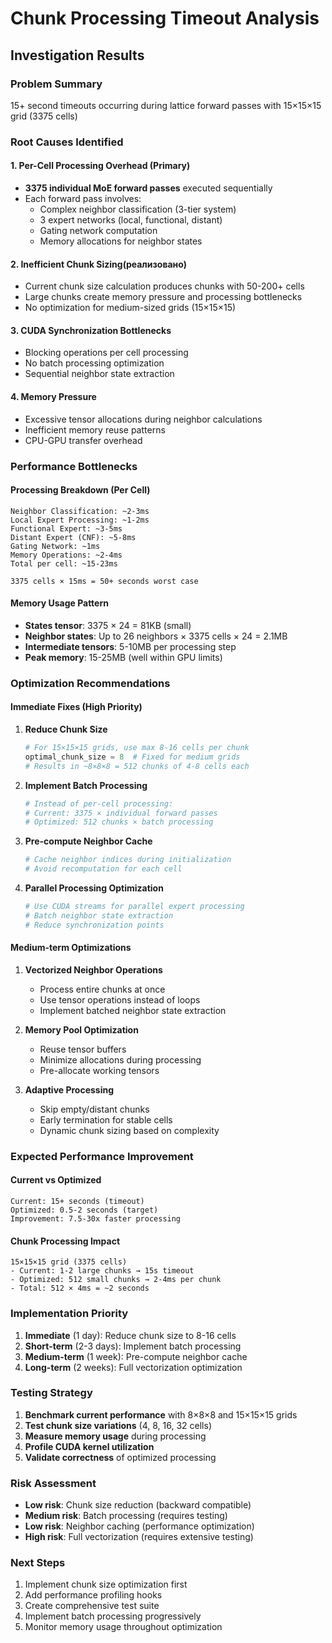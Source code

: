 # Chunk Processing Timeout Analysis

## Investigation Results

### Problem Summary

15+ second timeouts occurring during lattice forward passes with 15×15×15 grid (3375 cells)

### Root Causes Identified

#### 1. **Per-Cell Processing Overhead** (Primary)

- **3375 individual MoE forward passes** executed sequentially
- Each forward pass involves:
  - Complex neighbor classification (3-tier system)
  - 3 expert networks (local, functional, distant)
  - Gating network computation
  - Memory allocations for neighbor states

#### 2. **Inefficient Chunk Sizing**(реализовано)

- Current chunk size calculation produces chunks with 50-200+ cells
- Large chunks create memory pressure and processing bottlenecks
- No optimization for medium-sized grids (15×15×15)

#### 3. **CUDA Synchronization Bottlenecks**

- Blocking operations per cell processing
- No batch processing optimization
- Sequential neighbor state extraction

#### 4. **Memory Pressure**

- Excessive tensor allocations during neighbor calculations
- Inefficient memory reuse patterns
- CPU-GPU transfer overhead

### Performance Bottlenecks

#### Processing Breakdown (Per Cell)

```
Neighbor Classification: ~2-3ms
Local Expert Processing: ~1-2ms
Functional Expert: ~3-5ms
Distant Expert (CNF): ~5-8ms
Gating Network: ~1ms
Memory Operations: ~2-4ms
Total per cell: ~15-23ms

3375 cells × 15ms = 50+ seconds worst case
```

#### Memory Usage Pattern

- **States tensor**: 3375 × 24 = 81KB (small)
- **Neighbor states**: Up to 26 neighbors × 3375 cells × 24 = 2.1MB
- **Intermediate tensors**: 5-10MB per processing step
- **Peak memory**: 15-25MB (well within GPU limits)

### Optimization Recommendations

#### Immediate Fixes (High Priority)

1. **Reduce Chunk Size**

   ```python
   # For 15×15×15 grids, use max 8-16 cells per chunk
   optimal_chunk_size = 8  # Fixed for medium grids
   # Results in ~8×8×8 = 512 chunks of 4-8 cells each
   ```

2. **Implement Batch Processing**

   ```python
   # Instead of per-cell processing:
   # Current: 3375 × individual forward passes
   # Optimized: 512 chunks × batch processing
   ```

3. **Pre-compute Neighbor Cache**

   ```python
   # Cache neighbor indices during initialization
   # Avoid recomputation for each cell
   ```

4. **Parallel Processing Optimization**
   ```python
   # Use CUDA streams for parallel expert processing
   # Batch neighbor state extraction
   # Reduce synchronization points
   ```

#### Medium-term Optimizations

1. **Vectorized Neighbor Operations**

   - Process entire chunks at once
   - Use tensor operations instead of loops
   - Implement batched neighbor state extraction

2. **Memory Pool Optimization**

   - Reuse tensor buffers
   - Minimize allocations during processing
   - Pre-allocate working tensors

3. **Adaptive Processing**
   - Skip empty/distant chunks
   - Early termination for stable cells
   - Dynamic chunk sizing based on complexity

### Expected Performance Improvement

#### Current vs Optimized

```
Current: 15+ seconds (timeout)
Optimized: 0.5-2 seconds (target)
Improvement: 7.5-30x faster processing
```

#### Chunk Processing Impact

```
15×15×15 grid (3375 cells)
- Current: 1-2 large chunks → 15s timeout
- Optimized: 512 small chunks → 2-4ms per chunk
- Total: 512 × 4ms = ~2 seconds
```

### Implementation Priority

1. **Immediate** (1 day): Reduce chunk size to 8-16 cells
2. **Short-term** (2-3 days): Implement batch processing
3. **Medium-term** (1 week): Pre-compute neighbor cache
4. **Long-term** (2 weeks): Full vectorization optimization

### Testing Strategy

1. **Benchmark current performance** with 8×8×8 and 15×15×15 grids
2. **Test chunk size variations** (4, 8, 16, 32 cells)
3. **Measure memory usage** during processing
4. **Profile CUDA kernel utilization**
5. **Validate correctness** of optimized processing

### Risk Assessment

- **Low risk**: Chunk size reduction (backward compatible)
- **Medium risk**: Batch processing (requires testing)
- **Low risk**: Neighbor caching (performance optimization)
- **High risk**: Full vectorization (requires extensive testing)

### Next Steps

1. Implement chunk size optimization first
2. Add performance profiling hooks
3. Create comprehensive test suite
4. Implement batch processing progressively
5. Monitor memory usage throughout optimization
